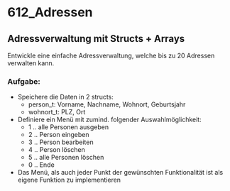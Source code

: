 # 612_Adressen

## Adressverwaltung mit Structs + Arrays
Entwickle eine einfache Adressverwaltung, welche bis zu 20 Adressen verwalten kann.

### Aufgabe:
- Speichere die Daten in 2 structs:
  - person_t: Vorname, Nachname, Wohnort, Geburtsjahr
  - wohnort_t: PLZ, Ort
- Definiere ein Menü mit zumind. folgender Auswahlmöglichkeit:
  - 1 .. alle Personen ausgeben
  - 2 .. Person eingeben
  - 3 .. Person bearbeiten
  - 4 .. Person löschen
  - 5 .. alle Personen löschen
  - 0 .. Ende
- Das Menü, als auch jeder Punkt der gewünschten Funktionalität ist als eigene Funktion zu implementieren
